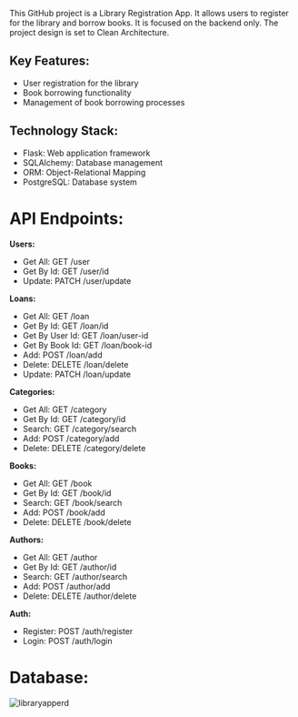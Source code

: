 This GitHub project is a Library Registration App. It allows users to register for the library and borrow books. It is focused on the backend only. The project design is set to Clean Architecture.

## **Key Features:**
- User registration for the library
- Book borrowing functionality
- Management of book borrowing processes

## **Technology Stack:**
- Flask: Web application framework
- SQLAlchemy: Database management
- ORM: Object-Relational Mapping
- PostgreSQL: Database system

# **API Endpoints:**

**Users:**
- Get All: GET /user
- Get By Id: GET /user/id
- Update: PATCH /user/update

**Loans:**
- Get All: GET /loan
- Get By Id: GET /loan/id
- Get By User Id: GET /loan/user-id
- Get By Book Id: GET /loan/book-id
- Add: POST /loan/add
- Delete: DELETE /loan/delete
- Update: PATCH /loan/update

**Categories:**
- Get All: GET /category
- Get By Id: GET /category/id
- Search: GET /category/search
- Add: POST /category/add
- Delete: DELETE /category/delete

**Books:**
- Get All: GET /book
- Get By Id: GET /book/id
- Search: GET /book/search
- Add: POST /book/add
- Delete: DELETE /book/delete

**Authors:**
- Get All: GET /author
- Get By Id: GET /author/id
- Search: GET /author/search
- Add: POST /author/add
- Delete: DELETE /author/delete

**Auth:**
- Register: POST /auth/register
- Login: POST /auth/login


# **Database:**

![libraryapperd](https://github.com/user-attachments/assets/d3a3d399-2204-4cd8-a0e2-84e417c70b47)

